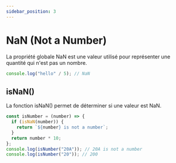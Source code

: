 ```yaml
---
sidebar_position: 3
---
```


# NaN (Not a Number)

La propriété globale NaN est une valeur utilisé pour représenter une quantité qui n'est pas un nombre.

```javascript
console.log("hello" / 5); // NaN
```

## isNaN()

La fonction isNaN() permet de déterminer si une valeur est NaN.

```js
const isNumber = (number) => {
  if (isNaN(number)) {
    return `${number} is not a number`;
  }
  return number * 10;
};
console.log(isNumber("20A")); // 20A is not a number
console.log(isNumber("20")); // 200
```

